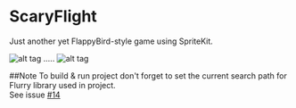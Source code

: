 ScaryFlight
===========

Just another yet FlappyBird-style game using SpriteKit.   

![alt tag](https://raw.github.com/EvgenyKarkan/ScaryFlight/master/ScaryFlight/ScaryFlight/Resources/Screen2.png) ..... 
![alt tag](https://raw.github.com/EvgenyKarkan/ScaryFlight/master/ScaryFlight/ScaryFlight/Resources/Screen.png)   

##Note
To build & run project don't forget to set the current search path for Flurry library used in project.   
See issue [#14](https://github.com/EvgenyKarkan/ScaryFlight/issues/14)

